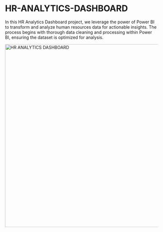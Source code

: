 # HR-ANALYTICS-DASHBOARD
In this HR Analytics Dashboard project, we leverage the power of Power BI to transform and analyze human resources data for actionable insights. The process begins with thorough data cleaning and processing within Power BI, ensuring the dataset is optimized for analysis.

<img width="603" alt="HR ANALYTICS DASHBOARD" src="https://github.com/PragyaM2312/HR-ANALYTICS-DASHBOARD/assets/100240248/c8462f18-8bc7-4310-a61e-37e30db2bfa1">
